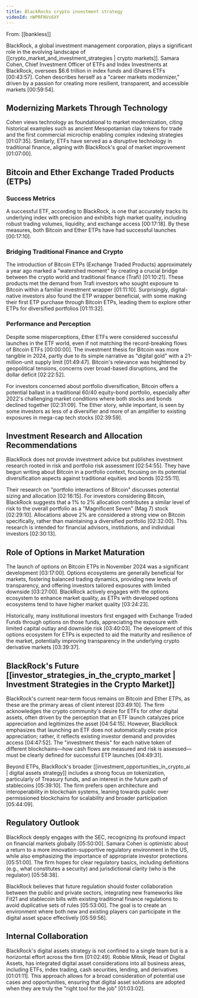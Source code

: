 ```yaml
---
title: BlackRocks crypto investment strategy
videoId: nWPRFNVs6XY
---
```


From: [[bankless]] <br/> 

BlackRock, a global investment management corporation, plays a significant role in the evolving landscape of [[crypto_market_and_investment_strategies | crypto markets]]. Samara Cohen, Chief Investment Officer of ETFs and Index Investments at BlackRock, oversees $6.6 trillion in index funds and iShares ETFs [00:43:57]. Cohen describes herself as a "career markets modernizer," driven by a passion for creating more resilient, transparent, and accessible markets [00:59:54].

## Modernizing Markets Through Technology
Cohen views technology as foundational to market modernization, citing historical examples such as ancient Mesopotamian clay tokens for trade and the first commercial microchip enabling complex indexing strategies [01:07:35]. Similarly, ETFs have served as a disruptive technology in traditional finance, aligning with BlackRock's goal of market improvement [01:07:00].

## Bitcoin and Ether Exchange Traded Products (ETPs)

### Success Metrics
A successful ETF, according to BlackRock, is one that accurately tracks its underlying index with precision and exhibits high market quality, including robust trading volumes, liquidity, and exchange access [00:17:18]. By these measures, both Bitcoin and Ether ETPs have had successful launches [00:17:10].

### Bridging Traditional Finance and Crypto
The introduction of Bitcoin ETPs (Exchange Traded Products) approximately a year ago marked a "watershed moment" by creating a crucial bridge between the crypto world and traditional finance (Trafi) [01:10:21]. These products met the demand from Trafi investors who sought exposure to Bitcoin within a familiar investment wrapper [01:11:10]. Surprisingly, digital-native investors also found the ETP wrapper beneficial, with some making their first ETP purchase through Bitcoin ETPs, leading them to explore other ETPs for diversified portfolios [01:11:32].

### Performance and Perception
Despite some misperceptions, Ether ETFs were considered successful launches in the ETF world, even if not matching the record-breaking flows of Bitcoin ETFs [00:00:00]. The investment thesis for Bitcoin was more tangible in 2024, partly due to its simple narrative as "digital gold" with a 21-million-unit supply limit [01:49:47]. Bitcoin's relevance was heightened by geopolitical tensions, concerns over broad-based disruptions, and the dollar deficit [02:22:52].

For investors concerned about portfolio diversification, Bitcoin offers a potential ballast in a traditional 60/40 equity-bond portfolio, especially after 2022's challenging market conditions where both stocks and bonds declined together [02:31:09]. The Ether story, while important, is seen by some investors as less of a diversifier and more of an amplifier to existing exposures in mega-cap tech stocks [02:39:59].

## Investment Research and Allocation Recommendations
BlackRock does not provide investment advice but publishes investment research rooted in risk and portfolio risk assessment [02:54:55]. They have begun writing about Bitcoin in a portfolio context, focusing on its potential diversification aspects against traditional equities and bonds [02:55:11].

Their research on "portfolio interactions of Bitcoin" discusses potential sizing and allocation [02:16:15]. For investors considering Bitcoin, BlackRock suggests that a 1% to 2% allocation contributes a similar level of risk to the overall portfolio as a "Magnificent Seven" (Mag 7) stock [02:29:10]. Allocations above 2% are considered a strong view on Bitcoin specifically, rather than maintaining a diversified portfolio [02:32:00]. This research is intended for financial advisors, institutions, and individual investors [02:30:13].

## Role of Options in Market Maturation
The launch of options on Bitcoin ETPs in November 2024 was a significant development [03:17:00]. Options ecosystems are generally beneficial for markets, fostering balanced trading dynamics, providing new levels of transparency, and offering investors tailored exposures with limited downside [03:27:00]. BlackRock actively engages with the options ecosystem to enhance market quality, as ETPs with developed options ecosystems tend to have higher market quality [03:24:23].

Historically, many institutional investors first engaged with Exchange Traded Funds through options on those funds, appreciating the exposure with limited capital outlay and downside risk [03:40:03]. The development of this options ecosystem for ETPs is expected to aid the maturity and resilience of the market, potentially improving transparency in the underlying crypto derivative markets [03:39:37].

## BlackRock's Future [[investor_strategies_in_the_crypto_market | Investment Strategies in the Crypto Market]]
BlackRock's current near-term focus remains on Bitcoin and Ether ETPs, as these are the primary areas of client interest [03:49:10]. The firm acknowledges the crypto community's desire for ETFs for other digital assets, often driven by the perception that an ETF launch catalyzes price appreciation and legitimizes the asset [04:54:15]. However, BlackRock emphasizes that launching an ETF does not automatically create price appreciation; rather, it reflects existing investor demand and provides access [04:47:52]. The "investment thesis" for each native token of different blockchains—how cash flows are measured and risk is assessed—must be clearly defined for successful ETP launches [04:49:31].

Beyond ETPs, BlackRock's broader [[investment_opportunities_in_crypto_ai | digital assets strategy]] includes a strong focus on tokenization, particularly of Treasury funds, and an interest in the future path of stablecoins [05:39:10]. The firm prefers open architecture and interoperability in blockchain systems, leaning towards public over permissioned blockchains for scalability and broader participation [05:44:09].

## Regulatory Outlook
BlackRock deeply engages with the SEC, recognizing its profound impact on financial markets globally [05:50:00]. Samara Cohen is optimistic about a return to a more innovation-supportive regulatory environment in the US, while also emphasizing the importance of appropriate investor protections [05:51:00]. The firm hopes for clear regulatory basics, including definitions (e.g., what constitutes a security) and jurisdictional clarity (who is the regulator) [05:58:38].

BlackRock believes that future regulation should foster collaboration between the public and private sectors, integrating new frameworks like Fit21 and stablecoin bills with existing traditional finance regulations to avoid duplicative sets of rules [05:53:00]. The goal is to create an environment where both new and existing players can participate in the digital asset space effectively [05:59:56].

## Internal Collaboration
BlackRock's digital assets strategy is not confined to a single team but is a horizontal effort across the firm [01:02:49]. Robbie Mitnik, Head of Digital Assets, has integrated digital asset considerations into all business areas, including ETFs, index trading, cash securities, lending, and derivatives [01:01:11]. This approach allows for a broad consideration of potential use cases and opportunities, ensuring that digital asset solutions are adopted when they are truly the "right tool for the job" [01:03:02].